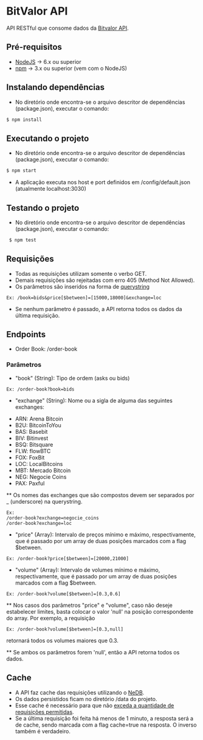 # BitValor API

API RESTful que consome dados da [Bitvalor API](https://bitvalor.com/api).

## Pré-requisitos
  * [NodeJS](https://nodejs.org/) -> 6.x ou superior
  * [npm](https://www.npmjs.com/) -> 3.x ou superior (vem com o NodeJS)

## Instalando dependências
  * No diretório onde encontra-se o arquivo descritor de dependências (package.json), executar o comando:
 ```sh
 $ npm install
 ```

## Executando o projeto
  * No diretório onde encontra-se o arquivo descritor de dependências (package.json), executar o comando:
 ```sh
 $ npm start
 ```
  * A aplicação executa nos host e port definidos em /config/default.json (atualmente localhost:3030)

## Testando o projeto
  * No diretório onde encontra-se o arquivo descritor de dependências (package.json), executar o comando:
```sh
 $ npm test
```
## Requisições
* Todas as requisições utilizam somente o verbo GET.
* Demais requisições são rejeitadas com erro 405 (Method Not Allowed).
* Os parâmetros são inseridos na forma de [querystring](https://nodejs.org/api/querystring.html#querystring_querystring_parse_str_sep_eq_options)

```
Ex: /book=bids&price[$between]=[15000,18000]&exchange=loc
```

* Se nenhum parâmetro é passado, a API retorna todos os dados da última requisição.

## Endpoints
* Order Book: /order-book

### Parâmetros
* "book" (String): Tipo de ordem (asks ou bids)

```
Ex: /order-book?book=bids
```

* "exchange" (String): Nome ou a sigla de alguma das seguintes exchanges:

- ARN: Arena Bitcoin
- B2U: BitcoinToYou
- BAS: Basebit
- BIV: Bitinvest
- BSQ: Bitsquare
- FLW: flowBTC
- FOX: FoxBit
- LOC: LocalBitcoins
- MBT: Mercado Bitcoin
- NEG: Negocie Coins
- PAX: Paxful

** Os nomes das exchanges que são compostos devem ser separados por _ (underscore) na querystring.

```
Ex: 
/order-book?exchange=negocie_coins
/order-book?exchange=loc
```

* "price" (Array): Intervalo de preços mínimo e máximo, respectivamente, que é passado por um array de duas posições marcados com a flag $between.

```
Ex: /order-book?price[$between]=[20000,21000]
```

*  "volume" (Array):  Intervalo de volumes mínimo e máximo, respectivamente, que é passado por um array de duas posições marcados com a flag $between.

```
Ex: /order-book?volume[$between]=[0.3,0.6]
```

** Nos casos dos parâmetros "price" e "volume", caso não deseje estabelecer limites, basta colocar o valor 'null' na posição correspondente do array. Por exemplo, a requisição

```
Ex: /order-book?volume[$between]=[0.3,null]
```
retornará todos os volumes maiores que 0.3. 

** Se ambos os parâmetros forem 'null', então a API retorna todos os dados.


## Cache
* A API faz cache das requisições utilizando o [NeDB](https://github.com/louischatriot/nedb).
*  Os dados persistidos ficam no diretório /data do projeto.
* Esse cache é necessário para que não [exceda a quantidade de requisições permitidas](https://bitvalor.com/api).
* Se a última requisição foi feita há menos de 1 minuto, a resposta será a de cache, sendo marcada com a flag cache=true na resposta. O inverso também é verdadeiro.


